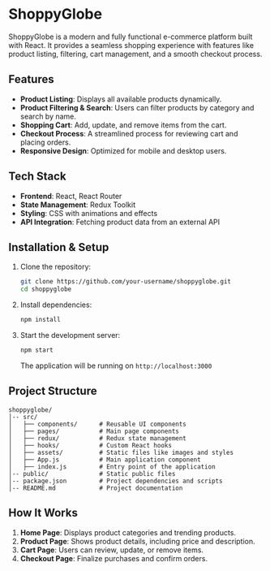 # ShoppyGlobe

ShoppyGlobe is a modern and fully functional e-commerce platform built with React. It provides a seamless shopping experience with features like product listing, filtering, cart management, and a smooth checkout process.

## Features

- **Product Listing**: Displays all available products dynamically.
- **Product Filtering & Search**: Users can filter products by category and search by name.
- **Shopping Cart**: Add, update, and remove items from the cart.
- **Checkout Process**: A streamlined process for reviewing cart and placing orders.
- **Responsive Design**: Optimized for mobile and desktop users.

## Tech Stack

- **Frontend**: React, React Router
- **State Management**: Redux Toolkit
- **Styling**: CSS with animations and effects
- **API Integration**: Fetching product data from an external API

## Installation & Setup

1. Clone the repository:
   ```bash
   git clone https://github.com/your-username/shoppyglobe.git
   cd shoppyglobe
   ```
2. Install dependencies:
   ```bash
   npm install
   ```
3. Start the development server:
   ```bash
   npm start
   ```
   The application will be running on `http://localhost:3000`

## Project Structure

```
shoppyglobe/
│-- src/
│   ├── components/      # Reusable UI components
│   ├── pages/           # Main page components
│   ├── redux/           # Redux state management
│   ├── hooks/           # Custom React hooks
│   ├── assets/          # Static files like images and styles
│   ├── App.js           # Main application component
│   ├── index.js         # Entry point of the application
│-- public/              # Static public files
│-- package.json         # Project dependencies and scripts
│-- README.md            # Project documentation
```

## How It Works

1. **Home Page**: Displays product categories and trending products.
2. **Product Page**: Shows product details, including price and description.
3. **Cart Page**: Users can review, update, or remove items.
4. **Checkout Page**: Finalize purchases and confirm orders.

